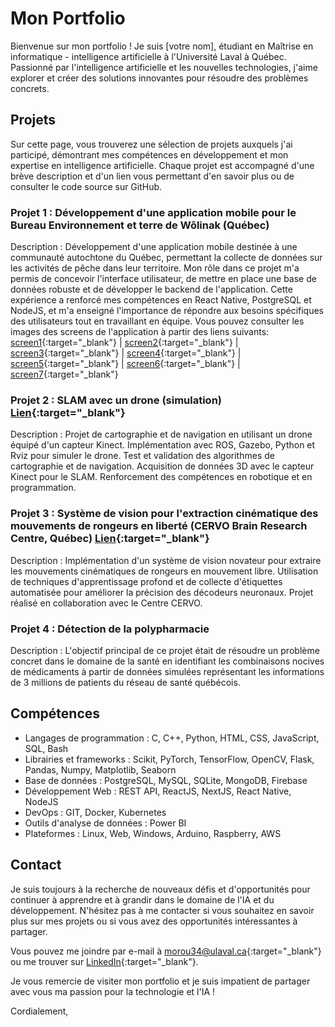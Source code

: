 # Mon Portfolio

Bienvenue sur mon portfolio ! Je suis [votre nom], étudiant en Maîtrise en informatique - intelligence artificielle à l'Université Laval à Québec. Passionné par l'intelligence artificielle et les nouvelles technologies, j'aime explorer et créer des solutions innovantes pour résoudre des problèmes concrets.

## Projets

Sur cette page, vous trouverez une sélection de projets auxquels j'ai participé, démontrant mes compétences en développement et mon expertise en intelligence artificielle. Chaque projet est accompagné d'une brève description et d'un lien vous permettant d'en savoir plus ou de consulter le code source sur GitHub.

### Projet 1 : Développement d'une application mobile pour le Bureau Environnement et terre de Wôlinak (Québec) 

Description : Développement d'une application mobile destinée à une communauté autochtone du Québec, permettant la collecte de données sur les activités de pêche dans leur territoire. Mon rôle dans ce projet m'a permis de concevoir l'interface utilisateur, de mettre en place une base de données robuste et de développer le backend de l'application. Cette expérience a renforcé mes compétences en React Native, PostgreSQL et NodeJS, et m'a enseigné l'importance de répondre aux besoins spécifiques des utilisateurs tout en travaillant en équipe.
Vous pouvez consulter les images des screens de l'application à partir des liens suivants: [screen1](https://raw.githubusercontent.com/morou34/portfolio/main/carnet-app-images/Screenshot_20230727_144744_Expo%20Go.jpg){:target="_blank"} | [screen2](https://raw.githubusercontent.com/morou34/portfolio/main/carnet-app-images/Screenshot_20230727_144753_Expo%20Go.jpg){:target="_blank"} | [screen3](https://raw.githubusercontent.com/morou34/portfolio/main/carnet-app-images/Screenshot_20230727_144802_Expo%20Go.jpg){:target="_blank"} | [screen4](https://raw.githubusercontent.com/morou34/portfolio/main/carnet-app-images/Screenshot_20230727_144813_Expo%20Go.jpg){:target="_blank"} | [screen5](https://raw.githubusercontent.com/morou34/portfolio/main/carnet-app-images/Screenshot_20230727_144909_Expo%20Go.jpg){:target="_blank"} | [screen6](https://raw.githubusercontent.com/morou34/portfolio/main/carnet-app-images/Screenshot_20230727_144937_Expo%20Go.jpg){:target="_blank"} | [screen7](https://raw.githubusercontent.com/morou34/portfolio/main/carnet-app-images/Screenshot_20230727_145003_Expo%20Go.jpg){:target="_blank"}

### Projet 2 : SLAM avec un drone (simulation) [Lien](https://github.com/morou34/Navigation-of-an-Autonomous-Differential-Drive-Robot){:target="_blank"}

Description : Projet de cartographie et de navigation en utilisant un drone équipé d'un capteur Kinect. Implémentation avec ROS, Gazebo, Python et Rviz pour simuler le drone. Test et validation des algorithmes de cartographie et de navigation. Acquisition de données 3D avec le capteur Kinect pour le SLAM. Renforcement des compétences en robotique et en programmation.

### Projet 3 : Système de vision pour l'extraction cinématique des mouvements de rongeurs en liberté (CERVO Brain Research Centre, Québec) [Lien](https://drive.google.com/file/d/1QMRhIVTQN50q__fOXKI4WeQVAq_UELuD/view?usp=sharing){:target="_blank"}

Description : Implémentation d'un système de vision novateur pour extraire les mouvements cinématiques de rongeurs en mouvement libre. Utilisation de techniques d'apprentissage profond et de collecte d'étiquettes automatisée pour améliorer la précision des décodeurs neuronaux. Projet réalisé en collaboration avec le Centre CERVO.

### Projet 4 : Détection de la polypharmacie

Description : L'objectif principal de ce projet était de résoudre un problème concret dans le domaine de la santé en identifiant les combinaisons nocives de médicaments à partir de données simulées représentant les informations de 3 millions de patients du réseau de santé québécois.

## Compétences

- Langages de programmation : C, C++, Python, HTML, CSS, JavaScript, SQL, Bash
- Librairies et frameworks : Scikit, PyTorch, TensorFlow, OpenCV, Flask, Pandas, Numpy, Matplotlib, Seaborn
- Base de données : PostgreSQL, MySQL, SQLite, MongoDB, Firebase
- Développement Web : REST API, ReactJS, NextJS, React Native, NodeJS
- DevOps : GIT, Docker, Kubernetes
- Outils d'analyse de données : Power BI
- Plateformes : Linux, Web, Windows, Arduino, Raspberry, AWS

## Contact

Je suis toujours à la recherche de nouveaux défis et d'opportunités pour continuer à apprendre et à grandir dans le domaine de l'IA et du développement. N'hésitez pas à me contacter si vous souhaitez en savoir plus sur mes projets ou si vous avez des opportunités intéressantes à partager.

Vous pouvez me joindre par e-mail à [morou34@ulaval.ca](mailto:morou@ulaval.ca){:target="_blank"} ou me trouver sur [LinkedIn](https://www.linkedin.com/in/morou34/){:target="_blank"}.

Je vous remercie de visiter mon portfolio et je suis impatient de partager avec vous ma passion pour la technologie et l'IA !

Cordialement,
